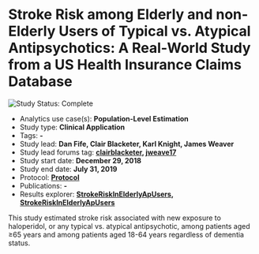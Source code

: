 Stroke Risk among Elderly and non-Elderly Users of Typical vs. Atypical Antipsychotics: A Real-World Study from a US Health Insurance Claims Database
=============

<img src="https://img.shields.io/badge/Study%20Status-Complete-orange.svg" alt="Study Status: Complete">

- Analytics use case(s): **Population-Level Estimation**
- Study type: **Clinical Application**
- Tags: **-**
- Study lead: **Dan Fife, Clair Blacketer, Karl Knight, James Weaver**
- Study lead forums tag: **[clairblacketer](https://forums.ohdsi.org/u/clairblacketer/), [jweave17](https://forums.ohdsi.org/u/jweave17/)**
- Study start date: **December 29, 2018**
- Study end date: **July 31, 2019**
- Protocol: **[Protocol](https://github.com/ohdsi-studies/StrokeRiskInElderlyApUsers/tree/master/documents)**
- Publications: **-**
- Results explorer: **[StrokeRiskInElderlyApUsers](https://data.ohdsi.org/StrokeRiskElderlyApUsers/), [StrokeRiskInElderlyApUsers](https://data.ohdsi.org/StrokeRiskInNonElderlyApUsers/)**

This study estimated stroke risk associated with new exposure to haloperidol, or any typical vs. atypical antipsychotic, among patients aged ≥65 years and among patients aged 18-64 years regardless of dementia status.
